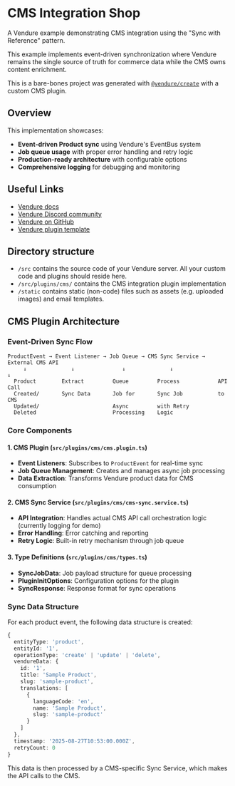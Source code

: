 # CMS Integration Shop

A Vendure example demonstrating CMS integration using the "Sync with Reference" pattern.

This example implements event-driven synchronization where Vendure remains the single source of truth for commerce data while the CMS owns content enrichment.

This is a bare-bones project was generated with [`@vendure/create`](https://github.com/vendure-ecommerce/vendure/tree/publish/packages/create) with a custom CMS plugin.

## Overview

This implementation showcases:

- **Event-driven Product sync** using Vendure's EventBus system
- **Job queue usage** with proper error handling and retry logic
- **Production-ready architecture** with configurable options
- **Comprehensive logging** for debugging and monitoring

## Useful Links

- [Vendure docs](https://www.vendure.io/docs)
- [Vendure Discord community](https://www.vendure.io/community)
- [Vendure on GitHub](https://github.com/vendure-ecommerce/vendure)
- [Vendure plugin template](https://github.com/vendure-ecommerce/plugin-template)

## Directory structure

- `/src` contains the source code of your Vendure server. All your custom code and plugins should reside here.
- `/src/plugins/cms/` contains the CMS integration plugin implementation
- `/static` contains static (non-code) files such as assets (e.g. uploaded images) and email templates.

## CMS Plugin Architecture

### Event-Driven Sync Flow

```
ProductEvent → Event Listener → Job Queue → CMS Sync Service → External CMS API
     ↓              ↓               ↓              ↓                    ↓
  Product        Extract         Queue         Process            API Call
  Created/       Sync Data       Job for       Sync Job           to CMS
  Updated/                       Async         with Retry
  Deleted                        Processing    Logic
```

### Core Components

#### 1. CMS Plugin (`src/plugins/cms/cms.plugin.ts`)

- **Event Listeners**: Subscribes to `ProductEvent` for real-time sync
- **Job Queue Management**: Creates and manages async job processing
- **Data Extraction**: Transforms Vendure product data for CMS consumption

#### 2. CMS Sync Service (`src/plugins/cms/cms-sync.service.ts`)

- **API Integration**: Handles actual CMS API call orchestration logic (currently logging for demo)
- **Error Handling**: Error catching and reporting
- **Retry Logic**: Built-in retry mechanism through job queue

#### 3. Type Definitions (`src/plugins/cms/types.ts`)

- **SyncJobData**: Job payload structure for queue processing
- **PluginInitOptions**: Configuration options for the plugin
- **SyncResponse**: Response format for sync operations

### Sync Data Structure

For each product event, the following data structure is created:

```typescript
{
  entityType: 'product',
  entityId: '1',
  operationType: 'create' | 'update' | 'delete',
  vendureData: {
    id: '1',
    title: 'Sample Product',
    slug: 'sample-product',
    translations: [
      {
        languageCode: 'en',
        name: 'Sample Product',
        slug: 'sample-product'
      }
    ]
  },
  timestamp: '2025-08-27T10:53:00.000Z',
  retryCount: 0
}
```

This data is then processed by a CMS-specific Sync Service, which makes the API calls to the CMS.
